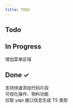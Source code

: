 ```yaml
---
title: TODO
---
```


## Todo

<template>
<a-checkbox :checked="false">支持快速创建区块</a-checkbox><br>
  <a-checkbox :checked="false">取消yapi-code原有模板，合入物料代码片段中</a-checkbox><br>
  <a-checkbox :checked="false">支持筛选远程物料</a-checkbox><br>
  <a-checkbox :checked="false">支持物料分组</a-checkbox><br>
  <a-checkbox :checked="false">区块支持预设生成目录</a-checkbox><br>
  <a-checkbox :checked="false">拖拽布局</a-checkbox><br>
</template>

## In Progress

<a-checkbox indeterminate>增加菜单区域</a-checkbox><br>

## Done ✓

<a-checkbox  checked>支持快速添加代码片段</a-checkbox><br>
<a-checkbox  checked>可视化操作、物料功能</a-checkbox><br>
<a-checkbox  checked>拉取 yapi 接口信息生成 TS 类型</a-checkbox><br>
